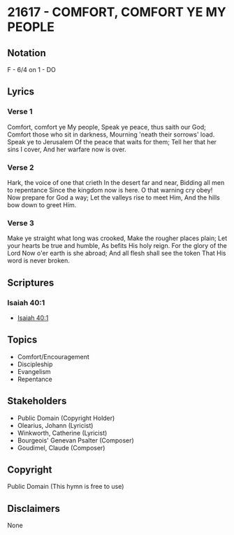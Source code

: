 # 21617 - COMFORT, COMFORT YE MY PEOPLE

## Notation

F - 6/4 on 1 - DO

## Lyrics

### Verse 1

Comfort, comfort ye My people, Speak ye peace, thus saith our God; Comfort those who sit in darkness, Mourning 'neath their sorrows' load. Speak ye to Jerusalem Of the peace that waits for them; Tell her that her sins I cover, And her warfare now is over.



### Verse 2

Hark, the voice of one that crieth In the desert far and near, Bidding all men to repentance Since the kingdom now is here. O that warning cry obey! Now prepare for God a way; Let the valleys rise to meet Him, And the hills bow down to greet Him.



### Verse 3

Make ye straight what long was crooked, Make the rougher places plain; Let your hearts be true and humble, As befits His holy reign. For the glory of the Lord Now o'er earth is she abroad; And all flesh shall see the token That His word is never broken.



## Scriptures

### Isaiah 40:1

- [Isaiah 40:1](https://www.biblegateway.com/passage/?search=Isaiah%2040%3A1)


## Topics

- Comfort/Encouragement
- Discipleship
- Evangelism
- Repentance

## Stakeholders

- Public Domain (Copyright Holder)
- Olearius, Johann (Lyricist)
- Winkworth, Catherine (Lyricist)
- Bourgeois' Genevan Psalter (Composer)
- Goudimel, Claude (Composer)

## Copyright

Public Domain
(This hymn is free to use)

## Disclaimers

None

